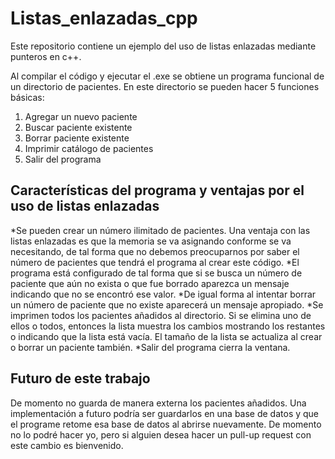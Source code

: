 # Listas_enlazadas_cpp
Este repositorio contiene un ejemplo del uso de listas enlazadas mediante punteros en c++. 

Al compilar el código y ejecutar el .exe se obtiene un programa funcional de un directorio de pacientes. En este directorio se pueden hacer 5 funciones básicas:
1. Agregar un nuevo paciente
2. Buscar paciente existente
3. Borrar paciente existente
4. Imprimir catálogo de pacientes
5. Salir del programa

## Características del programa y ventajas por el uso de listas enlazadas
*Se pueden crear un número ilimitado de pacientes. Una ventaja con las listas enlazadas es que la memoria se va asignando conforme se va necesitando, de tal forma que no debemos preocuparnos por saber el número de pacientes que tendrá el programa al crear este código.
*El programa está configurado de tal forma que si se busca un número de paciente que aún no exista o que fue borrado aparezca un mensaje indicando que no se encontró ese valor. 
*De igual forma al intentar borrar un número de paciente que no existe aparecerá un mensaje apropiado.
*Se imprimen todos los pacientes añadidos al directorio. Si se elimina uno de ellos o todos, entonces la lista muestra los cambios mostrando los restantes o indicando que la lista está vacía. El tamaño de la lista se actualiza al crear o borrar un paciente también.
*Salir del programa cierra la ventana.

## Futuro de este trabajo
De momento no guarda de manera externa los pacientes añadidos. Una implementación a futuro podría ser guardarlos en una base de datos y que el programe retome esa base de datos al abrirse nuevamente. De momento no lo podré hacer yo, pero si alguien desea hacer un pull-up request con este cambio es bienvenido.
